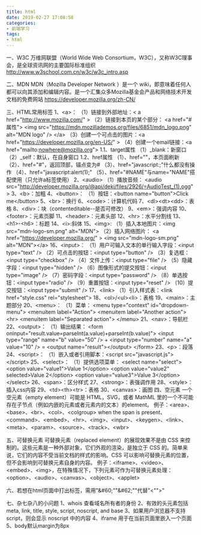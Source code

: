 ```yaml
---
title: html
date: 2019-02-27 17:08:58
categories: 
- 前端学习
tags:
- html
---
```

一、W3C
    万维网联盟（World Wide Web Consortium，W3C），又称W3C理事会，是全球资讯网的主要国际标准组织
    http://www.w3school.com.cn/w3c/w3c_intro.asp

二、MDN
    MDN（Mozilla Developer Network ）是一个 wiki，即意味着任何人都可以向其添加和编辑内容。是一个汇集众多Mozilla基金会产品和网络技术开发文档的免费网站
    https://developer.mozilla.org/zh-CN/

三、HTML常用标签
    1、&#60;a&#62;：
 （1）链接到外部地址：&#60; a href="http://www.mozilla.com/" &#62;
 （2）链接到本页的某个部分：
            &#60;a href="#属性"&#62;
            &#60;img src="https://mdn.mozillademos.org/files/6851/mdn_logo.png" alt="MDN logo"   /&#62;
            &#60;/a&#62;
 （3）创建一个可点击的图片：&#60;a href="https://developer.mozilla.org/en-US/" &#62;
 （4）创建一个email链接：&#60;a href="mailto:nowhere@mozilla.org"&#62;
    1.1、target属性
    （1）_blank：新窗口
    （2）_self：默认，在自身窗口
    1.2、href属性
    （1）、href=""，本页面刷新
    （2）、href="#"，返回顶部，锚点变为#
    （3）、href="javascript:;"什么都没有操作
    （4）、href="javascript:alert(1);"
    （5）、href="#NAME"与name="NAME"搭配使用（只允许a标签使用）
    2、&#60;audio&#62;
 （1）播放音频：
            &#60;audio src="http://developer.mozilla.org/@api/deki/files/2926/=AudioTest_(1).ogg" &#62;
    3、&#60;b&#62;：加粗
    4、&#60;button&#62;：
 （1）按钮：&#60;button name="button"&#62;Click me&#60;/button&#62;
    5、&#60;br&#62;：换行
    6、&#60;code&#62;：计算机代码
    7、&#60;dl&#62;&#60;dt&#62;&#60;dd&#62;：表格
    8、&#60;div&#62;：块（contenteditable--是否可修改）
    9、&#60;em&#62;：强调内容
    10、&#60;footer&#62;：元素页脚
    11、&#60;header&#62;：元素头部
    12、&#60;hr&#62;：水平分割线
    13、&#60;h1&#62;-&#60;h6&#62;：标题
    14、&#60;i&#62;:斜体
    15、&#60;img&#62;:
 （1）插入本地图片：&#60;img src="mdn-logo-sm.png" alt="MDN"&#62;
 （2）插入网络图片：
                        &#60;a href="https://developer.mozilla.org/" &#62;
                        &#60;img src="mdn-logo-sm.png" alt="MDN"&#62;&#60;/a&#62;
    16、&#60;input&#62;：
 （1）用户可输入文本的单行输入字段：&#60;input type="text" /&#62;
 （2）可点击的按钮：&#60;input type="button" /&#62;
 （3）复选框：&#60;input type="checkbox" /&#62;
 （4）文件上传：&#60;input type="file" /&#62;
 （5）隐藏字段：&#60;input type="hidden" /&#62;
 （6）图像形式的提交按钮：&#60;input type="image" /&#62; 
 （7）密码字段：&#60;input type="password" /&#62;
 （8）单选按钮：&#60;input type="radio" /&#62; 
 （9）重置按钮：&#60;input type="reset" /&#62; 
 （10）提交按钮：&#60;input type="submit" /&#62; 
    17、&#60;link&#62;
 （1）引入样式表：&#60;link href="style.css" rel="stylesheet"&#62;
    18、&#60;ol&#62;/&#60;ul&#62;&#60;li&#62;：表格
    19、&#60;main&#62;：主题部分
    20、&#60;menu&#62;：
 （1）菜单：
                &#60;menu type="context" id="dropdown-menu"&#62;
                &#60;menuitem label="Action"&#62;
                &#60;menuitem label="Another action"&#62;
                &#60;hr&#62;
                &#60;menuitem label="Separated action"&#62;
                &#60;/menu&#62;
    21、&#60;nav&#62;：导航栏
    22、&#60;output&#62;：
 （1）输出结果：
                &#60;form oninput="result.value=parseInt(a.value)+parseInt(b.value)"&#62;
                &#60;input type="range" name="b" value="50" /&#62; +
                &#60;input type="number" name="a" value="10" /&#62; =
                &#60;output name="result"&#62;&#60;/output&#62;
                &#60;/form&#62;
    23、&#60;p&#62;：段落
    24、&#60;script&#62;：
 （1）嵌入或者引用脚本：&#60;script src="javascript.js"&#62;&#60;/script&#62;
    25、&#60;select&#62;：
 （1）提供选项菜单：
                &#60;select name="select"&#62;
                &#60;option value="value1"&#62;Value 1&#60;/option&#62; 
                &#60;option value="value2" selected&#62;Value 2&#60;/option&#62;
                &#60;option value="value3"&#62;Value 3&#60;/option&#62;
                &#60;/select&#62;
    26、&#60;span&#62;：区分样式
    27、&#60;strong&#62;：表强调作用
    28、&#60;style&#62;：插入css内容
    29、&#60;td&#62;&#60;th&#62;&#60;tr&#62;：表格
    30、&#60;canvas&#62;：画图
四、空元素
    一个空元素（empty element）可能是 HTML，SVG，或者 MathML 里的一个不可能存在子节点（例如内嵌的元素或者元素内的文本）的element。
    例子：&#60;area&#62;、&#60;base&#62;、&#60;br&#62;、&#60;col&#62;、&#60;colgroup&#62; when the span is present、&#60;command&#62;、&#60;embed&#62;、&#60;hr&#62;、&#60;img&#62;、&#60;input&#62;、&#60;keygen&#62;、&#60;link&#62;、&#60;meta&#62;、&#60;param&#62;、&#60;source&#62;、&#60;track&#62;、&#60;wbr&#62;

五、可替换元素
    可替换元素（replaced element）的展现效果不是由 CSS 来控制的。这些元素是一种外部对象，它们外观的渲染，是独立于 CSS 的。简单来说，它们的内容不受当前文档的样式的影响。CSS 可以影响可替换元素的位置，但不会影响到可替换元素自身的内容。
    例子：&#60;iframe&#62;、&#60;video&#62;、&#60;embed&#62;、&#60;img&#62;，在特殊情况下，下列元素可作为可替换元素处理：&#60;option&#62;、&#60;audio&#62;、&#60;canvas&#62;、&#60;object&#62;、&#60;applet&#62;
    
六、若想在html页面中打出标签，需用<span>"&#60</span><span>;"</span><span>"&#62</span><span>;"</span>"代替"<"">"

七、杂七杂八的小问题
    1、whois 查看域名所有者的身份 
    2、有效的头元素包括 meta, link, title, style, script, noscript, and base
    3、如果用户浏览器不支持 script，则会显示 noscript 中的内容
    4、iframe 用于在当前页面里嵌入一个页面
    5、body默认margin为8px
